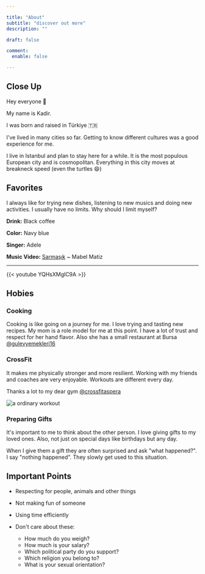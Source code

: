 ```yaml
---

title: "About"
subtitle: "discover out more"
description: ""

draft: false

comment:
  enable: false

---
```


## Close Up

Hey everyone 👋

My name is Kadir.

I was born and raised in Türkiye 🇹🇷


I've lived in many cities so far. Getting to know different cultures was a good experience for me.

I live in Istanbul and plan to stay here for a while. It is the most populous European city and is cosmopolitan. Everything in this city moves at breakneck speed (even the turtles 😄)

## Favorites

I always like for trying new dishes, listening to new musics and doing new activities. I usually have no limits. Why should I limit myself?

**Drink:** Black coffee

**Color:** Navy blue

**Singer:** Adele

**Music Video:** [Sarmaşık](https://youtu.be/weVh_KolH1E) ~ Mabel Matiz

---

{{< youtube YQHsXMglC9A >}}

## Hobies

### Cooking

Cooking is like going on a journey for me. I love trying and tasting new recipes. My mom is a role model for me at this point. I have a lot of trust and respect for her hand flavor. Also she has a small restaurant at Bursa [@gulevyemekleri16](https://www.instagram.com/gulevyemekleri16)

### CrossFit

It makes me physically stronger and more resilient. Working with my friends and coaches are very enjoyable. Workouts are different every day.

Thanks a lot to my dear gym [@crossfitaspera](https://www.instagram.com/crossfitaspera)

![a ordinary workout](https://crossfitaspera.com/wp-content/uploads/2022/06/2.png)

### Preparing Gifts

It's important to me to think about the other person. I love giving gifts to my loved ones. Also, not just on special days like birthdays but any day.

When I give them a gift they are often surprised and ask "what happened?". I say "nothing happened". They slowly get used to this situation.


## Important Points

- Respecting for people, animals and other things

- Not making fun of someone

- Using time efficiently

- Don't care about these:
    - How much do you weigh?
    - How much is your salary?
    - Which political party do you support?
    - Which religion you belong to?
    - What is your sexual orientation?
